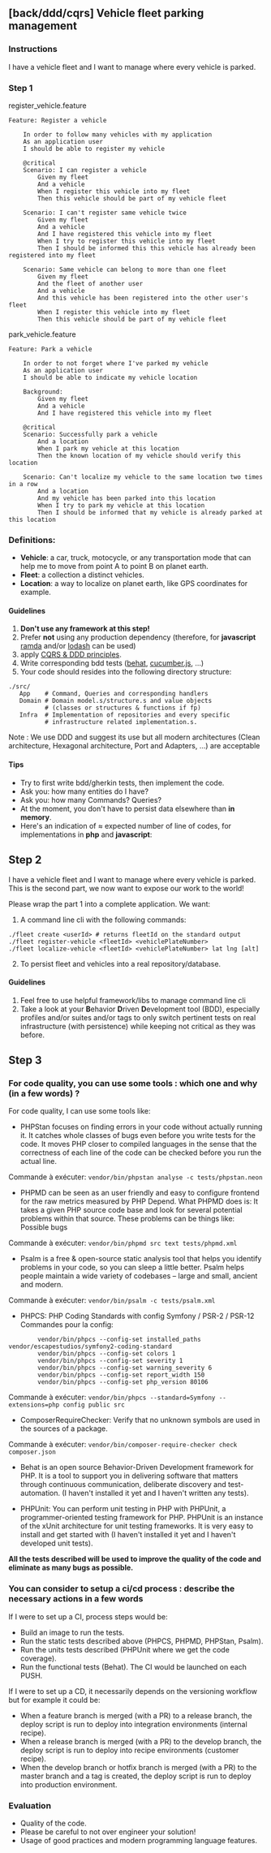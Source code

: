 ## [back/ddd/cqrs] Vehicle fleet parking management

### Instructions

I have a vehicle fleet and I want to manage where every vehicle is parked.

### Step 1

register_vehicle.feature

```feature
Feature: Register a vehicle

    In order to follow many vehicles with my application
    As an application user
    I should be able to register my vehicle

    @critical
    Scenario: I can register a vehicle
        Given my fleet
        And a vehicle
        When I register this vehicle into my fleet
        Then this vehicle should be part of my vehicle fleet

    Scenario: I can't register same vehicle twice
        Given my fleet
        And a vehicle
        And I have registered this vehicle into my fleet
        When I try to register this vehicle into my fleet
        Then I should be informed this this vehicle has already been registered into my fleet

    Scenario: Same vehicle can belong to more than one fleet
        Given my fleet
        And the fleet of another user
        And a vehicle
        And this vehicle has been registered into the other user's fleet
        When I register this vehicle into my fleet
        Then this vehicle should be part of my vehicle fleet
```

park_vehicle.feature

```feature
Feature: Park a vehicle

    In order to not forget where I've parked my vehicle
    As an application user
    I should be able to indicate my vehicle location

    Background:
        Given my fleet
        And a vehicle
        And I have registered this vehicle into my fleet

    @critical
    Scenario: Successfully park a vehicle
        And a location
        When I park my vehicle at this location
        Then the known location of my vehicle should verify this location

    Scenario: Can't localize my vehicle to the same location two times in a row
        And a location
        And my vehicle has been parked into this location
        When I try to park my vehicle at this location
        Then I should be informed that my vehicle is already parked at this location
```

### Definitions:

- **Vehicle**: a car, truck, motocycle, or any transportation mode that can help
  me to move from point A to point B on planet earth.
- **Fleet**: a collection a distinct vehicles.
- **Location**: a way to localize on planet earth, like GPS coordinates
  for example.

#### Guidelines

1. **Don't use any framework at this step!**
2. Prefer **not** using any production dependency
   (therefore, for **javascript**
   [ramda](https://www.npmjs.com/package/ramda) and/or
   [lodash](https://www.npmjs.com/package/lodash) can be used)
3. apply [CQRS & DDD principles](https://martinfowler.com/tags/domain%20driven%20design.html).
4. Write corresponding bdd tests ([behat](https://behat.org/en/latest/),
   [cucumber.js](https://cucumber.io/docs/installation/javascript/), ...)
5. Your code should resides into the following directory structure:

```shell
./src/
   App    # Command, Queries and corresponding handlers
   Domain # Domain model.s/structure.s and value objects
          # (classes or structures & functions if fp)
   Infra  # Implementation of repositories and every specific
          # infrastructure related implementation.s.
```

Note : We use DDD and suggest its use but all modern architectures (Clean architecture, Hexagonal architecture, Port and Adapters, ...) are acceptable


#### Tips

- Try to first write bdd/gherkin tests, then implement the code.
- Ask you: how many entities do I have?
- Ask you: how many Commands? Queries?
- At the moment, you don't have to persist data elsewhere than **in memory**.
- Here's an indication of ≈ expected number of line of codes, for implementations
  in **php** and **javascript**:

## Step 2

I have a vehicle fleet and I want to manage where every vehicle is parked.
This is the second part, we now want to expose our work to the world!

Please wrap the part 1 into a complete application. We want:

1. A command line cli with the following commands:

```shell
./fleet create <userId> # returns fleetId on the standard output
./fleet register-vehicle <fleetId> <vehiclePlateNumber>
./fleet localize-vehicle <fleetId> <vehiclePlateNumber> lat lng [alt]
```

2. To persist fleet and vehicles into a real repository/database.

#### Guidelines

1. Feel free to use helpful framework/libs to manage command line cli
2. Take a look at your **B**ehavior **D**riven **D**evelopment tool (BDD),
   especially profiles and/or suites and/or tags to only switch pertinent tests
   on real infrastructure (with persistence) while keeping not critical
   as they was before.

## Step 3

### For code quality, you can use some tools : which one and why (in a few words) ?

For code quality, I can use some tools like:
- PHPStan focuses on finding errors in your code without actually running it. It catches whole classes of bugs even before you write tests for the code. It moves PHP closer to compiled languages in the sense that the correctness of each line of the code can be checked before you run the actual line.

Commande à exécuter: `vendor/bin/phpstan analyse -c tests/phpstan.neon`
- PHPMD can be seen as an user friendly and easy to configure frontend for the raw metrics measured by PHP Depend. What PHPMD does is: It takes a given PHP source code base and look for several potential problems within that source. These problems can be things like: Possible bugs

Commande à exécuter: `vendor/bin/phpmd src text tests/phpmd.xml`
- Psalm is a free & open-source static analysis tool that helps you identify problems in your code, so you can sleep a little better. Psalm helps people maintain a wide variety of codebases – large and small, ancient and modern.

Commande à exécuter: `vendor/bin/psalm -c tests/psalm.xml`
- PHPCS: PHP Coding Standards with config Symfony / PSR-2 / PSR-12
Commandes pour la config:
```
        vendor/bin/phpcs --config-set installed_paths vendor/escapestudios/symfony2-coding-standard
        vendor/bin/phpcs --config-set colors 1
        vendor/bin/phpcs --config-set severity 1
        vendor/bin/phpcs --config-set warning_severity 6
        vendor/bin/phpcs --config-set report_width 150
        vendor/bin/phpcs --config-set php_version 80106
```
Commande à exécuter: `vendor/bin/phpcs --standard=Symfony --extensions=php config public src`
- ComposerRequireChecker: Verify that no unknown symbols are used in the sources of a package.

Commande à exécuter: `vendor/bin/composer-require-checker check composer.json`

- Behat is an open source Behavior-Driven Development framework for PHP. It is a tool to support you in delivering software that matters through continuous communication, deliberate discovery and test-automation.
(I haven't installed it yet and I haven't written any tests).

- PHPUnit: You can perform unit testing in PHP with PHPUnit, a programmer-oriented testing framework for PHP. PHPUnit is an instance of the xUnit architecture for unit testing frameworks. It is very easy to install and get started with
(I haven't installed it yet and I haven't developed unit tests).


**All the tests described will be used to improve the quality of the code and eliminate as many bugs as possible.**


### You can consider to setup a ci/cd process : describe the necessary actions in a few words

If I were to set up a CI, process steps would be:
- Build an image to run the tests.
- Run the static tests described above (PHPCS, PHPMD, PHPStan, Psalm).
- Run the units tests described (PHPUnit where we get the code coverage).
- Run the functional tests (Behat).
The CI would be launched on each PUSH.

If I were to set up a CD, it necessarily depends on the versioning workflow but for example it could be:
- When a feature branch is merged (with a PR) to a release branch, the deploy script is run to deploy into integration environments (internal recipe).
- When a release branch is merged (with a PR) to the develop branch, the deploy script is run to deploy into recipe environments (customer recipe).
- When the develop branch or hotfix branch is merged (with a PR) to the master branch and a tag is created, the deploy script is run to deploy into production environment.

### Evaluation

- Quality of the code.
- Please be careful to not over engineer your solution!
- Usage of good practices and modern programming language features.